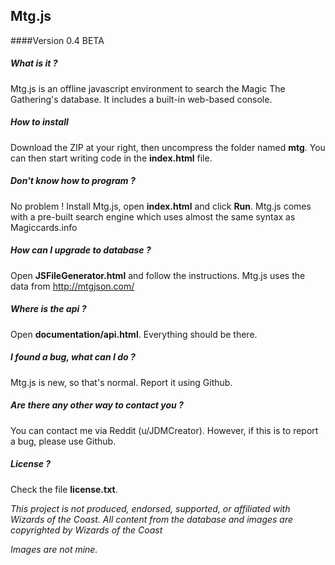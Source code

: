 ## Mtg.js
####Version 0.4 BETA

##### What is it ?
Mtg.js is an offline javascript environment to search the Magic The Gathering's database. It includes a built-in web-based console.

##### How to install

Download the ZIP at your right, then uncompress the folder named **mtg**. You can then start writing code in the **index.html** file.

##### Don't know how to program ?

No problem ! Install Mtg.js, open **index.html** and click **Run**. Mtg.js comes with a pre-built search engine which uses almost the same syntax as Magiccards.info

##### How can I upgrade to database ?

Open **JSFileGenerator.html** and follow the instructions. Mtg.js uses the data from http://mtgjson.com/

##### Where is the api ?

Open **documentation/api.html**. Everything should be there.

##### I found a bug, what can I do ?

Mtg.js is new, so that's normal. Report it using Github.

##### Are there any other way to contact you ?

You can contact me via Reddit (u/JDMCreator). However, if this is to report a bug, please use Github.

##### License ?

Check the file **license.txt**.

*This project is not produced, endorsed, supported, or affiliated with Wizards of the Coast. All content from the database and images are copyrighted by Wizards of the Coast*

*Images are not mine.*